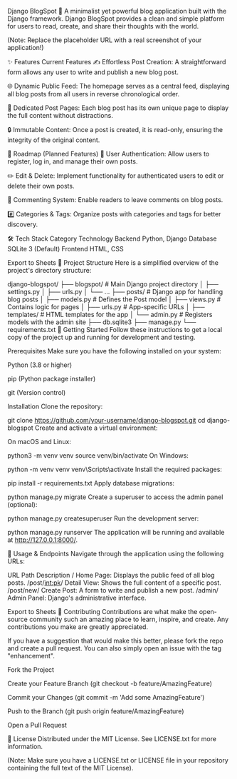 Django BlogSpot 📝
A minimalist yet powerful blog application built with the Django framework. Django BlogSpot provides a clean and simple platform for users to read, create, and share their thoughts with the world.

(Note: Replace the placeholder URL with a real screenshot of your application!)

✨ Features
Current Features
✍️ Effortless Post Creation: A straightforward form allows any user to write and publish a new blog post.

🌐 Dynamic Public Feed: The homepage serves as a central feed, displaying all blog posts from all users in reverse chronological order.

📄 Dedicated Post Pages: Each blog post has its own unique page to display the full content without distractions.

🔒 Immutable Content: Once a post is created, it is read-only, ensuring the integrity of the original content.

🚀 Roadmap (Planned Features)
👤 User Authentication: Allow users to register, log in, and manage their own posts.

✏️ Edit & Delete: Implement functionality for authenticated users to edit or delete their own posts.

💬 Commenting System: Enable readers to leave comments on blog posts.

#️⃣ Categories & Tags: Organize posts with categories and tags for better discovery.

🛠️ Tech Stack
Category	Technology
Backend	Python, Django
Database	SQLite 3 (Default)
Frontend	HTML, CSS

Export to Sheets
🧭 Project Structure
Here is a simplified overview of the project's directory structure:

django-blogspot/
├── blogspot/         # Main Django project directory
│   ├── settings.py
│   ├── urls.py
│   └── ...
├── posts/            # Django app for handling blog posts
│   ├── models.py     # Defines the Post model
│   ├── views.py      # Contains logic for pages
│   ├── urls.py       # App-specific URLs
│   ├── templates/    # HTML templates for the app
│   └── admin.py      # Registers models with the admin site
├── db.sqlite3
├── manage.py
└── requirements.txt
🚀 Getting Started
Follow these instructions to get a local copy of the project up and running for development and testing.

Prerequisites
Make sure you have the following installed on your system:

Python (3.8 or higher)

pip (Python package installer)

git (Version control)

Installation
Clone the repository:


git clone https://github.com/your-username/django-blogspot.git
cd django-blogspot
Create and activate a virtual environment:

On macOS and Linux:


python3 -m venv venv
source venv/bin/activate
On Windows:



python -m venv venv
venv\Scripts\activate
Install the required packages:



pip install -r requirements.txt
Apply database migrations:



python manage.py migrate
Create a superuser to access the admin panel (optional):



python manage.py createsuperuser
Run the development server:



python manage.py runserver
The application will be running and available at http://127.0.0.1:8000/.

🔗 Usage & Endpoints
Navigate through the application using the following URLs:

URL Path	Description
/	Home Page: Displays the public feed of all blog posts.
/post/<int:pk>/	Detail View: Shows the full content of a specific post.
/post/new/	Create Post: A form to write and publish a new post.
/admin/	Admin Panel: Django's administrative interface.

Export to Sheets
🤝 Contributing
Contributions are what make the open-source community such an amazing place to learn, inspire, and create. Any contributions you make are greatly appreciated.

If you have a suggestion that would make this better, please fork the repo and create a pull request. You can also simply open an issue with the tag "enhancement".

Fork the Project

Create your Feature Branch (git checkout -b feature/AmazingFeature)

Commit your Changes (git commit -m 'Add some AmazingFeature')

Push to the Branch (git push origin feature/AmazingFeature)

Open a Pull Request

📄 License
Distributed under the MIT License. See LICENSE.txt for more information.

(Note: Make sure you have a LICENSE.txt or LICENSE file in your repository containing the full text of the MIT License).

